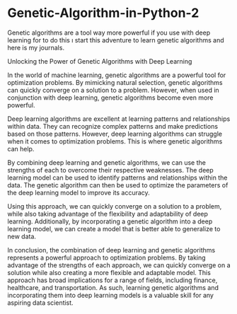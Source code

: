 # Genetic-Algorithm-in-Python-2

Genetic algorithms are a tool way more powerful if you use with deep learning for to do this ı start this adventure to learn genetic algorithms and here is my journals.

Unlocking the Power of Genetic Algorithms with Deep Learning

In the world of machine learning, genetic algorithms are a powerful tool for optimization problems. By mimicking natural selection, genetic algorithms can quickly converge on a solution to a problem. However, when used in conjunction with deep learning, genetic algorithms become even more powerful.

Deep learning algorithms are excellent at learning patterns and relationships within data. They can recognize complex patterns and make predictions based on those patterns. However, deep learning algorithms can struggle when it comes to optimization problems. This is where genetic algorithms can help.

By combining deep learning and genetic algorithms, we can use the strengths of each to overcome their respective weaknesses. The deep learning model can be used to identify patterns and relationships within the data. The genetic algorithm can then be used to optimize the parameters of the deep learning model to improve its accuracy.

Using this approach, we can quickly converge on a solution to a problem, while also taking advantage of the flexibility and adaptability of deep learning. Additionally, by incorporating a genetic algorithm into a deep learning model, we can create a model that is better able to generalize to new data.

In conclusion, the combination of deep learning and genetic algorithms represents a powerful approach to optimization problems. By taking advantage of the strengths of each approach, we can quickly converge on a solution while also creating a more flexible and adaptable model. This approach has broad implications for a range of fields, including finance, healthcare, and transportation. As such, learning genetic algorithms and incorporating them into deep learning models is a valuable skill for any aspiring data scientist.
